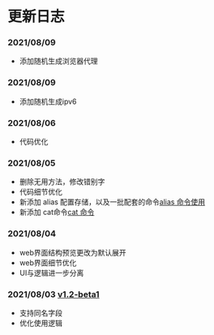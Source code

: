 # 更新日志

### 2021/08/09
+ 添加随机生成浏览器代理

### 2021/08/09
+ 添加随机生成ipv6

### 2021/08/06

+ 代码优化

### 2021/08/05

+ 删除无用方法，修改错别字
+ 代码细节优化
+ 新添加 alias 配置存储，以及一批配套的命令[alias 命令使用](usage_cli/alias.md)
+ 新添加 cat命令[cat 命令](usage_cli/cat.md)

### 2021/08/04

+ web界面结构预览更改为默认展开
+ web界面细节优化
+ UI与逻辑进一步分离

### 2021/08/03 [v1.2-beta1](https://github.com/MikuSugar/SugarRandom/releases/tag/v1.2-beta.1)

+ 支持同名字段
+ 优化使用逻辑